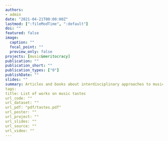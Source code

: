 ```yaml
---
authors:
- admin
date: "2021-04-21T00:00:00Z"
lastmod: [":fileModTime", ":default"]
doi: ""
featured: false
image:
  caption: ""
  focal_point: ""
  preview_only: false
projects: [music&meritocracy]
publication: ""
publication_short: ""
publication_types: ["0"]
publishDate: ""
slides: ""
summary: Articles and books about interdisciplinary approaches to music tastes.
tags:
title: List of works on music tastes
url_code: ""
url_dataset: ""
url_pdf: "pdf/tastes.pdf"
url_poster: ""
url_project: ""
url_slides: ""
url_source: ""
url_video: ""
---
```


